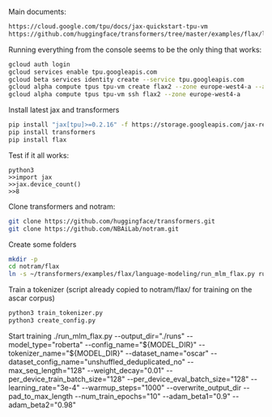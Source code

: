 Main documents:
```bash
https://cloud.google.com/tpu/docs/jax-quickstart-tpu-vm
https://github.com/huggingface/transformers/tree/master/examples/flax/language-modeling#masked-language-modeling
```

Running everything from the console seems to be the only thing that works:
```bash
gcloud auth login
gcloud services enable tpu.googleapis.com
gcloud beta services identity create --service tpu.googleapis.com
gcloud alpha compute tpus tpu-vm create flax2 --zone europe-west4-a --accelerator-type v3-8 --version v2-alpha
gcloud alpha compute tpus tpu-vm ssh flax2 --zone europe-west4-a
```

Install latest jax and transformers
```bash
pip install "jax[tpu]>=0.2.16" -f https://storage.googleapis.com/jax-releases/libtpu_releases.html
pip install transformers
pip install flax
```

Test if it all works:
```
python3
>>import jax
>>jax.device_count()
>>8
```

Clone transformers and notram:
```bash
git clone https://github.com/huggingface/transformers.git
git clone https://github.com/NBAiLab/notram.git
```

Create some folders
```bash
mkdir -p
cd notram/flax
ln -s ~/transformers/examples/flax/language-modeling/run_mlm_flax.py run_mlm_flax.py
```

Train a tokenizer (script already copied to notram/flax/ for training on the ascar corpus)
```bash
python3 train_tokenizer.py
python3 create_config.py
```

Start training
./run_mlm_flax.py --output_dir="./runs" --model_type="roberta" --config_name="${MODEL_DIR}" --tokenizer_name="${MODEL_DIR}" --dataset_name="oscar" --dataset_config_name="unshuffled_deduplicated_no" --max_seq_length="128" --weight_decay="0.01" --per_device_train_batch_size="128" --per_device_eval_batch_size="128"  --learning_rate="3e-4" --warmup_steps="1000" --overwrite_output_dir --pad_to_max_length --num_train_epochs="10" --adam_beta1="0.9" --adam_beta2="0.98"
    






